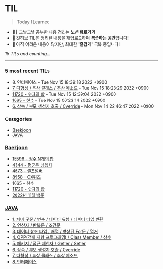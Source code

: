 # TIL
> Today I Learned

- ✍🏻 그날그날 공부한 내용 정리는 [**노션 바로가기**](https://6suk.notion.site/d8178c919339498ca4d8a80ef05734f2?v=0cd23c88e74b4c68ab86275323f42f88)
- 📑 깃허브 TIL은 정리된 내용을 재업로드하며 **복습하는 공간**입니다!
- 🐣 아직 어려운 내용이 많지만, 최대한 **'즐겁게'** 극복 중입니다!


_15 TILs and counting..._

---

### 5 most recent TILs

- [8. 인터페이스](JAVA/8.인터페이스.md) - Tue Nov 15 18:39:18 2022 +0900
- [7. 다형성 / 추상 클래스 / 추상 메소드](JAVA/7.다형성_타입변환_추상클래스_추상메소드.md) - Tue Nov 15 18:28:29 2022 +0900
- [11720 - 숫자의 합](Baekjoon/20221115_11720.md) - Tue Nov 15 12:39:04 2022 +0900
- [1065 - 한수](Baekjoon/20221115_1065.md) - Tue Nov 15 00:23:14 2022 +0900
- [6. 상속 / 부모 생성자 호출 / Override](JAVA/6.상속_Override.md) - Mon Nov 14 22:46:47 2022 +0900

### Categories

- [Baekjoon](#Baekjoon)
- [JAVA](#JAVA)

### [Baekjoon](#Baekjoon)
- [15596 - 정수 N개의 합](Baekjoon/20221113_15596.md)
- [4344 - 평균은 넘겠지](Baekjoon/20221113_4344.md)
- [4673 - 셀프넘버](Baekjoon/20221113_4673.md)
- [8958 - OX퀴즈](Baekjoon/20221113_8958.md)
- [1065 - 한수](Baekjoon/20221115_1065.md)
- [11720 - 숫자의 합](Baekjoon/20221115_11720.md)
- [2022년 11월 백준](Baekjoon/baekjoon-2022-11.md)

### [JAVA](#JAVA)
- [1. 자바 구문 / 변수 / 데이터 유형 / 데이터 타입 변환](JAVA/1.JAVA기초.md)
- [2. 연산자 / 반복문 / 조건문](JAVA/2.연산자_반복문_조건문.md)
- [3. 데이터 참조 타입 / 배열 / 향상된 For문 / 열거](JAVA/3.데이터참조타입_배열_향상된For문_열거.md)
- [4. OPP(객체 지향 프로그래밍) / Class Member / 상수](JAVA/4.OPP_ClassMember.md)
- [5. 패키지 / 접근 제한자 / Getter / Setter](JAVA/5.패키지_접근제한자_Getter와Setter.md)
- [6. 상속 / 부모 생성자 호출 / Override](JAVA/6.상속_Override.md)
- [7. 다형성 / 추상 클래스 / 추상 메소드](JAVA/7.다형성_타입변환_추상클래스_추상메소드.md)
- [8. 인터페이스](JAVA/8.인터페이스.md)

[1]: https://simonwillison.net/2020/Apr/20/self-rewriting-readme/
[2]: https://github.com/jbranchaud/til

